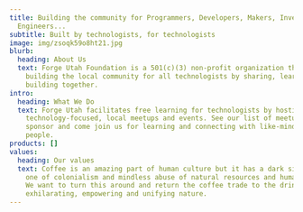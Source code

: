 ```yaml
---
title: Building the community for Programmers, Developers, Makers, Inventors,
  Engineers...
subtitle: Built by technologists, for technologists
image: img/zsoqk59o8ht21.jpg
blurb:
  heading: About Us
  text: Forge Utah Foundation is a 501(c)(3) non-profit organization that is
    building the local community for all technologists by sharing, learning, and
    building together.
intro:
  heading: What We Do
  text: Forge Utah facilitates free learning for technologists by hosting
    technology-focused, local meetups and events. See our list of meetups we
    sponsor and come join us for learning and connecting with like-minded
    people.
products: []
values:
  heading: Our values
  text: Coffee is an amazing part of human culture but it has a dark side too –
    one of colonialism and mindless abuse of natural resources and human lives.
    We want to turn this around and return the coffee trade to the drink’s
    exhilarating, empowering and unifying nature.
---
```

